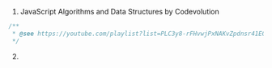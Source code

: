 
1. JavaScript Algorithms and Data Structures by Codevolution
```ts
/**
 * @see https://youtube.com/playlist?list=PLC3y8-rFHvwjPxNAKvZpdnsr41E0fCMMP&si=P2ahoRnQqXsf3hKN
 */
```

2. 